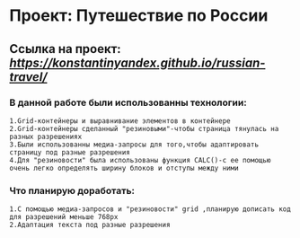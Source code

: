 # Проект: Путешествие по России

## Ссылка на проект: *https://konstantinyandex.github.io/russian-travel/*

### В данной работе были использованны технологии:

    1.Grid-контейнеры и выравнивание элементов в контейнере  	
    2.Grid-контейнеры сделанный "резиновыми"-чтобы страница тянулась на разных разрешениях
    3.Были использованны медиа-запросы для того,чтобы адаптировать страницу под разные разрешения 
    4.Для "резиновости" была использованы функция CALC()-с ее помощью очень легко определять ширину блоков и отступы между ними  

### Что планирую доработать:

    1.С помощью медиа-запросов и "резиновости" grid ,планирую дописать код для разрешений меньше 768px  
    2.Адаптация текста под разные разрешения
